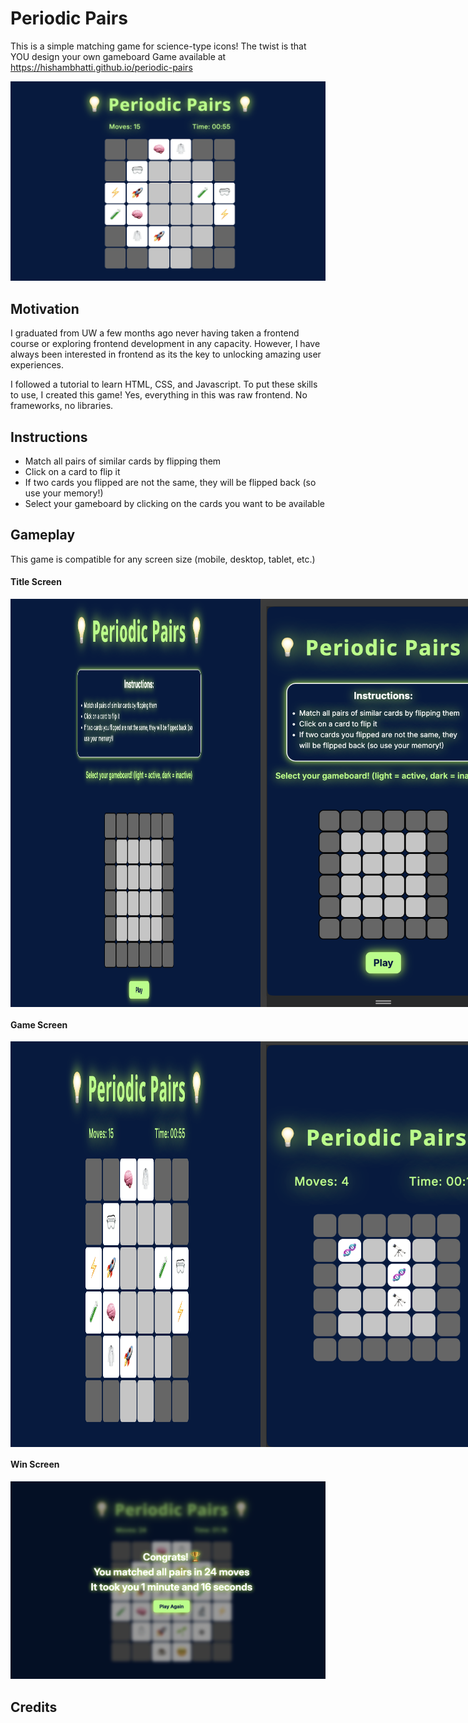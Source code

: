 # Periodic Pairs

This is a simple matching game for science-type icons! The twist is that YOU design your own gameboard
Game available at https://hishambhatti.github.io/periodic-pairs

![Image of Game Screen](images/gamescreen_big.png)

## Motivation

I graduated from UW a few months ago never having taken a frontend course or exploring frontend development in any capacity. However, I have always been interested in frontend as its the key to unlocking amazing user experiences.

I followed a tutorial to learn HTML, CSS, and Javascript. To put these skills to use, I created this game! Yes, everything in this was raw frontend. No frameworks, no libraries.

## Instructions

* Match all pairs of similar cards by flipping them
* Click on a card to flip it
* If two cards you flipped are not the same, they will be flipped back (so use your memory!)
* Select your gameboard by clicking on the cards you want to be available

## Gameplay

This game is compatible for any screen size (mobile, desktop, tablet, etc.)

#### Title Screen

<div style="display: flex; justify-content: space-around;">
  <img src="images/start_big.png" alt="Title Screen Big" width="400"/>
  <img src="images/start_small.png" alt="Title Screen Small" width="400"/>
</div>

#### Game Screen

<div style="display: flex; justify-content: space-around;">
  <img src="images/gamescreen_big.png" alt="Game Screen Big" width="400"/>
  <img src="images/gamescreen_small.png" alt="Game Screen Small" width="400"/>
</div>

#### Win Screen

![Image of Win Screen](images/game_over.png)

## Credits


